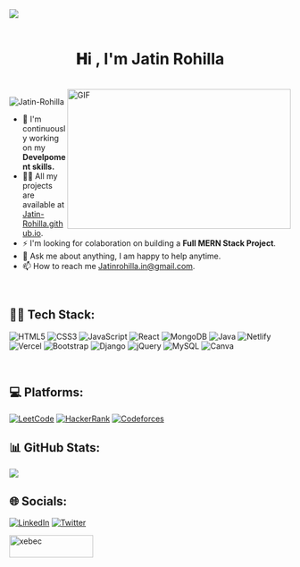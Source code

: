 <div>
<img align="center" src="https://i.imgur.com/4ASafy0.png">
</div>  
    
<br>     
   
<h1 align="center">𝐇i , I'm Jatin Rohilla <br> </h1>
 
<br/>   
 
<img align="right" height="250" width="400" alt="GIF" src="https://64.media.tumblr.com/8833ac82b24ac0f4a7d6593e84032520/tumblr_mh4l01S6aS1qi8xj6o1_500.gifv"/> 

<p align="left"> <img src="https://komarev.com/ghpvc/?username=Jatin-Rohilla&label=Profile%20views&color=0e75b6&style=flat" alt="Jatin-Rohilla" /> </p>

   
  
- 🔭 I'm continuously working on my **Develpoment skills.**
- 👨‍💻 All my projects are available at <a href="https://jatin-rohilla.github.io/">Jatin-Rohilla.github.io</a>.
- ⚡ I'm looking for colaboration on building a **Full MERN Stack Project**.
- 💬 Ask me about anything, I am happy to help anytime.
- 📫 How to reach me Jatinrohilla.in@gmail.com.
  
<br/>

## 👨‍💻 Tech Stack:

![HTML5](https://img.shields.io/badge/html5-%23E34F26.svg?logo=html5&logoColor=white)
![CSS3](https://img.shields.io/badge/css3-%231572B6.svg?logo=css3&logoColor=white)
![JavaScript](https://img.shields.io/badge/javascript-%23323330.svg?logo=javascript&logoColor=%23F7DF1E)
![React](https://img.shields.io/badge/react-%2320232a.svg?logo=react&logoColor=%2361DAFB)
![MongoDB](https://img.shields.io/badge/MongoDB-%234ea94b.svg?logo=mongodb&logoColor=white)
![Java](https://img.shields.io/badge/java-%23ED8B00.svg?logo=openjdk&logoColor=white)
![Netlify](https://img.shields.io/badge/netlify-%23000000.svg?logo=netlify&logoColor=#00C7B7)
![Vercel](https://img.shields.io/badge/vercel-%23000000.svg?logo=vercel&logoColor=white)
![Bootstrap](https://img.shields.io/badge/bootstrap-%238511FA.svg?logo=bootstrap&logoColor=white)
![Django](https://img.shields.io/badge/django-%23092E20.svg?&logo=django&logoColor=white)
![jQuery](https://img.shields.io/badge/jquery-%230769AD.svg?logo=jquery&logoColor=white)
![MySQL](https://img.shields.io/badge/mysql-%2300000f.svg?logo=mysql&logoColor=white)
![Canva](https://img.shields.io/badge/Canva-%2300C4CC.svg?logo=Canva&logoColor=white)

<br/>




## 💻 Platforms:

[![LeetCode](https://img.shields.io/badge/LeetCode-FFA116?&logo=LeetCode&logoColor=black)](https://leetcode.com/jatin-rohilla/)
[![HackerRank](https://img.shields.io/badge/-Hackerrank-2EC866?logo=HackerRank&logoColor=black)](https://www.hackerrank.com/profile/jatinrohilla)
[![Codeforces](https://img.shields.io/badge/Codeforces-445f9d?logo=Codeforces&logoColor=white)](https://codeforces.com/profile/Jatin-Rohilla)

## 📊 GitHub Stats:

![](https://github-readme-stats.vercel.app/api?username=Jatin-Rohilla&theme=dark&hide_border=false&include_all_commits=true&count_private=true)

<!-- ![](https://github-readme-stats.vercel.app/api/top-langs/?username=Jatin-Rohilla&theme=dark&hide_border=false&include_all_commits=true&count_private=true&layout=compact) -->

<!-- ![](https://github-readme-streak-stats.herokuapp.com/?user=Jatin-Rohilla&theme=dark&hide_border=false) -->

## 🌐 Socials:

[![LinkedIn](https://img.shields.io/badge/LinkedIn-%230077B5.svg?logo=linkedin&logoColor=white)](https://linkedin.com/in/Jatin-Rohilla)
[![Twitter](https://img.shields.io/badge/Twitter-1DA1F2?logo=twitter&logoColor=white)](https://twitter.com/JatinRohilla_in)

<a href="https://www.buymeacoffee.com/jatinrohilla"> <img align="left" src="https://cdn.buymeacoffee.com/buttons/v2/default-yellow.png" height="40" width="150" alt="xebec" /></a>
